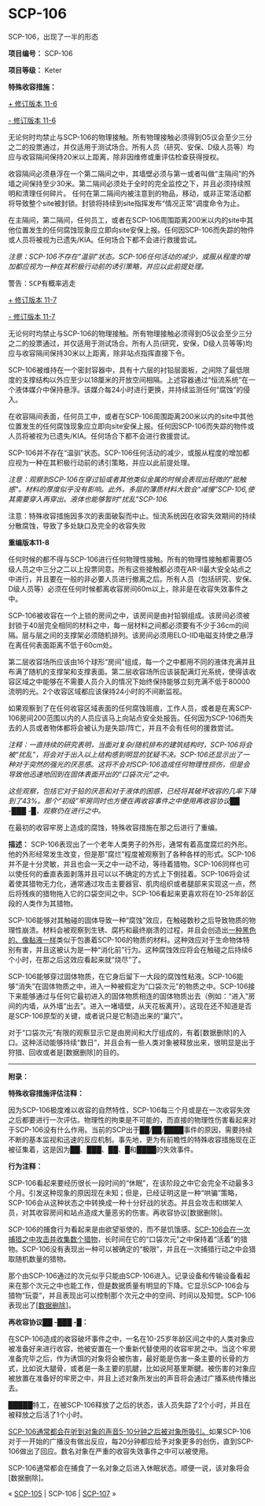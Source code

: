 # SCP-106
                        




SCP-106，出现了一半的形态



**项目编号：** SCP-106

**项目等级：** Keter

**特殊收容措施：** 


<a shape='rect' class='collapsible-block-link' href='javascript:;'>+&#160;&#20462;&#35746;&#29256;&#26412;&#160;11-6</a>

<a shape='rect' class='collapsible-block-link' href='javascript:;'>-&#160;&#20462;&#35746;&#29256;&#26412;&#160;11-6</a>

无论何时均禁止与SCP-106的物理接触。所有物理接触必须得到O5议会至少三分之二的投票通过，并仅适用于测试场合。所有人员（研究、安保、D级人员等）均应与收容隔间保持20米以上距离，除非因维修或重评估检查获得授权。

收容隔间必须悬浮在一个第二隔间之中，其墙壁必须与第一或者叫做“主隔间”的外墙之间保持至少30米。第二隔间必须处于全时的完全监控之下，并且必须持续照明和清理任何碎片。 任何在第二隔间内被注意到的物品，移动，或非正常活动都将导致整个site被封锁。封锁将持续到site指挥发布“情况正常”调度命令为止。

在主隔间，第二隔间，任何员工，或者在SCP-106周围距离200米以内的site中其他位置发生的任何腐蚀现象应立即向site安保上报。任何因SCP-106而失踪的物件或人员将被视为已遗失/KIA。任何场合下都不会进行救援尝试。

*注意：SCP-106不存在“温驯”状态。SCP-106任何活动的减少，或服从程度的增加都应视为一种在其积极行动前的诱引策略，并应以此前提处理。* 

<tt>&#35686;&#21578;&#65306;SCP&#26377;&#27010;&#29575;&#36867;&#36208;</tt>





<a shape='rect' class='collapsible-block-link' href='javascript:;'>+&#160;&#20462;&#35746;&#29256;&#26412;&#160;11-7</a>

<a shape='rect' class='collapsible-block-link' href='javascript:;'>-&#160;&#20462;&#35746;&#29256;&#26412;&#160;11-7</a>

无论何时均禁止与SCP-106的物理接触。所有物理接触必须得到O5议会至少三分之二的投票通过，并仅适用于测试场合。所有人员(研究，安保，D级人员等等)均应与收容隔间保持30米以上距离，除非站点指挥直接下令。

SCP-106被维持在一个密封容器中，具有十六层的衬铅层面板，之间除了最低限度的支撑结构以外应至少以18厘米的开放空间相隔。上述容器通过“恒流系统”在一个液体媒介中保持悬浮。该媒介每24小时进行更换，并持续监测任何“腐蚀”的侵入。

在收容隔间表面，任何员工中，或者在SCP-106周围距离200米以内的site中其他位置发生的任何腐蚀现象应立即向site安保上报。任何因SCP-106而失踪的物件或人员将被视为已遗失/KIA。任何场合下都不会进行救援尝试。

SCP-106并不存在“温驯”状态。SCP-106任何活动的减少，或服从程度的增加都应视为一种在其积极行动前的诱引策略，并应以此前提处理。

*注意：观察到SCP-106在穿过铅或者其他类似金属的时候会表现出轻微的"抵触感"。材料的厚度似乎没有影响。此外，多层的薄质材料大致会“减慢”SCP-106,使其需要穿入再穿出。液体也能够暂时“扰乱”SCP-106.* 

<tt>&#27880;&#24847;&#65306;&#29305;&#27530;&#25910;&#23481;&#25514;&#26045;&#22240;&#22810;&#27425;&#30340;&#34920;&#38754;&#30772;&#35010;&#32780;&#20013;&#27490;&#12290;&#24658;&#27969;&#31995;&#32479;&#22240;&#22312;&#25910;&#23481;&#22833;&#25928;&#26399;&#38388;&#30340;&#25345;&#32493;&#20998;&#25955;&#33104;&#34432;&#65292;&#23548;&#33268;&#20102;&#22810;&#22788;&#32570;&#21475;&#21450;&#23436;&#20840;&#30340;&#25910;&#23481;&#22833;&#36133;</tt>




**重编版本11-8** 

任何时候的都不得与SCP-106进行任何物理性接触。所有的物理性接触都需要O5级人员之中三分之二以上投票同意。所有这些接触都必须在AR-II最大安全站点之中进行，并且要在一般的非必要人员进行撤离之后。所有人员（包括研究、安保、D级人员等）必须在任何时候都离收容房间60m以上，除非是在收容失效事件之中。

SCP-106被收容在一个上锁的房间之中，该房间是由衬铅钢组成。该房间必须被封锁于40层完全相同的材料之中，每一层材料之间都必须要有不少于36cm的间隔。层与层之间的支撑架必须随机排列。该房间必须用ELO-IID电磁支持使之悬浮在离任何表面距离不低于60cm处。

第二层收容场所应该由16个球形“房间”组成，每一个之中都用不同的液体充满并且布满了随机的支撑架和支撑表面。第二层收容场所应该装配满灯光系统，使得该收容区域之中能够在不需要人员介入的情况下始终保持能够立刻充满不低于80000流明的光。2个收容区域都应该保持24小时的不间断监视。

如果观察到了在任何收容区域表面的任何腐蚀斑痕，工作人员，或者是在离SCP-106房间200范围以内的人员应该马上向站点安全处报告。任何因为SCP-106而失去的人员或者物体都将会被认为是失踪/阵亡，并且不会有任何的援救尝试。

*注释：一直持续的研究表明，当面对复杂/随机排布的建筑结构时，SCP-106将会被“扰乱”，将会对于出入以上结构感到明显的犹疑不决。SCP-106还显示出了一种对于突然的强光的厌恶感。这将不会对SCP-106造成任何物理性损伤，但是会导致他迅速地回到在固体表面开出的“口袋次元”之中。* 

*这些观察，包括它对于铅的厌恶和对于液体的困惑，已经将其破坏收容的几率下降到了43%。那个“初级”牢房同时也方便在再收容事件之中使用再收容协议██ -███ -█，观察仍在进行之中。* 



在最初的收容牢房上造成的腐蚀，特殊收容措施在那之后进行了重编。



**描述：** SCP-106表现出了一个老年人类男子的外形，通常有着高度腐烂的外形。他的外形经常发生改变，但是那“腐烂”程度被观察到了各种各样的形式。SCP-106并不是十分灵敏，并且也会一天之中一动不动，等待着猎物。SCP-106同样也可以使任何的垂直表面剥落并且可以以不确定的方式上下倒挂着。SCP-106将会试着使其猎物无力化，通常通过攻击主要器官、肌肉组织或者腿部来实现这一点，然后将残疾的猎物拖入它的口袋空间之中。SCP-106看起来更喜欢将在10-25年龄区段的人类作为其猎物。

SCP-106能够对其触碰的固体导致一种“腐蚀”效应，在触碰数秒之后导致物质的物理性崩溃。材料会被观察到生锈、腐朽和最终崩溃的过程，并且会创造出[一种黑色的、像黏液一样](/the-young-man)类似于包裹着SCP-106的物质的材料。这种效应对于生命物体特别有害，并且这被认为是一种“消化前”行为。这种腐蚀效应将会在触碰之后持续6个小时，在那之后这效应看起来就“烧尽”了。

SCP-106能够穿过固体物质，在它身后留下一大段的腐蚀性粘液。SCP-106能够“消失”在固体物质之中，进入一种被假定为“口袋次元”的物质之中。SCP-106接下来能够通过与任何它最初进入的固体物质相连的固体物质出去（例如：“进入”房间的内墙，从外墙“出去”。进入一堵墙壁，从天花板离开）。这现在还不知道是否是SCP-106原型的关键，或者说只是它制造出来的“巢穴”。

对于“口袋次元”有限的观察显示它是由房间和大厅组成的，有着[数据删除]的入口。这种活动能够持续“数日”，并且会有一些人类对象被释放出来，很明显是出于狩猎、回收或者是[数据删除]的目的。


---

**附录：** 

**特殊收容措施评估注释：** 

因为SCP-106极度难以收容的自然特性，SCP-106每三个月或是在一次收容失效之后都要进行一次评估。物理性的拘束是不可能的，而直接的物理性伤害看起来对于SCP-106没有什么作用。当前的SCP出于██/██/████事件的原因，需要持续不断的基本监视和迅速的反应机制。事先地，更为有前瞻性的特殊收容措施现在正被征集着，这是因为██、███、██、█和████的失效事件。

**行为注释：** 

SCP-106看起来要经历很长一段时间的“休眠”，在该阶段之中它会完全不动最多3个月。引发这种现象的原因现在未知；但是，已经证明这是一种“哄骗”策略，SCP-106会从这种状态之中转换成一种十分好战的状态。并且会攻击和绑架人员，对其收容房间和站点造成大量恶劣的伤害。再收容协议[数据删除]。

SCP-106的捕食行为看起来是由欲望驱使的，而不是饥饿感。[SCP-106会在一次捕猎之中攻击并收集数个猎物](/treats)，长时间在它的“口袋次元”之中保持着“活着”的猎物。SCP-106没有表现出一种可以被确定的“极限”，并且在一次捕猎行动之中会猎取随机数量的猎物。

那个由SCP-106通过的次元似乎只能由SCP-106进入。记录设备和传输设备看起来在那个次元之中也能工作，但是数据质量有明显的下降。它显示SCP-106会与猎物“玩耍”，并且表现出可以控制那个次元之中的空间、时间以及知觉。SCP-106表现出了[[数据删除](/until-death)]。

**再收容协议██ -███ -█：** 

在SCP-106造成的收容破坏事件之中，一名在10-25岁年龄区间之中的人类对象应被准备好来进行收容，他被安置在一个重新代替使用的收容牢房之中。当这个牢房准备完毕之后，作为诱饵的对象将会被伤害，最好能是伤害一条主要的长骨的方式，比如说大腿骨，或者是一条主要的肌腱，比如说阿基里斯腱。被伤害的对象应被放置在准备好的牢房之中，并且上述对象所发出的声音将会通过广播系统传播出去。



█████特工，在被SCP-106释放了之后的状态，该人员失踪了2个小时，并且在被释放之后活了1个小时。



<a shape='rect' class='newpage' href='/once-but-not-now'>SCP-106&#36890;&#24120;&#37117;&#20250;&#22312;&#21548;&#21040;&#23545;&#35937;&#30340;&#22768;&#38899;5-10&#20998;&#38047;&#20043;&#21518;&#34987;&#23545;&#35937;&#25152;&#21560;&#24341;&#12290;</a>如果SCP-106对于一开始的广播没有做出反应，每20分钟都应给予对象更多的创伤，直到SCP-106做出了回应。数名对象在严重的收容失效事件之中可以被使用。

SCP-106通常都会在捕食了一名对象之后进入休眠状态。顺便一说，该对象将会[数据删除]。



« [SCP-105](/scp-105) | SCP-106 | [SCP-107](/scp-107) »





                    